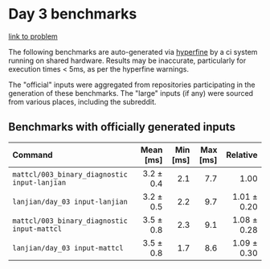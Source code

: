 # Day 3 benchmarks

[link to problem](http://adventofcode.com/2021/day/3)

The following benchmarks are auto-generated via [hyperfine](https://github.com/sharkdp/hyperfine) by a ci system running on shared hardware. Results may be inaccurate, particularly for execution times < 5ms, as per the hyperfine warnings.

The "official" inputs were aggregated from repositories participating in the generation of these benchmarks. The "large" inputs (if any) were sourced from various places, including the subreddit.

## Benchmarks with officially generated inputs
| Command | Mean [ms] | Min [ms] | Max [ms] | Relative |
|:---|---:|---:|---:|---:|
| `mattcl/003_binary_diagnostic input-lanjian` | 3.2 ± 0.4 | 2.1 | 7.7 | 1.00 |
| `lanjian/day_03 input-lanjian` | 3.2 ± 0.5 | 2.2 | 9.7 | 1.01 ± 0.20 |
| `mattcl/003_binary_diagnostic input-mattcl` | 3.5 ± 0.8 | 2.3 | 9.1 | 1.08 ± 0.28 |
| `lanjian/day_03 input-mattcl` | 3.5 ± 0.8 | 1.7 | 8.6 | 1.09 ± 0.30 |
